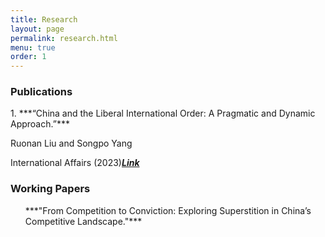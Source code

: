 ```yaml
---
title: Research
layout: page
permalink: research.html
menu: true
order: 1
---
```

<h3>Publications</h3>
<p>1. ***“China and the Liberal International Order: A Pragmatic and Dynamic Approach.”***

Ruonan Liu and Songpo Yang 

International Affairs (2023)[***Link***](https://academic.oup.com/ia/article-abstract/99/4/1383/7216720?redirectedFrom=fulltext)</p>

<h3>Working Papers</h3>
<ul>
<p>***"From Competition to Conviction: Exploring Superstition in China’s Competitive Landscape."***</p>
</ul>